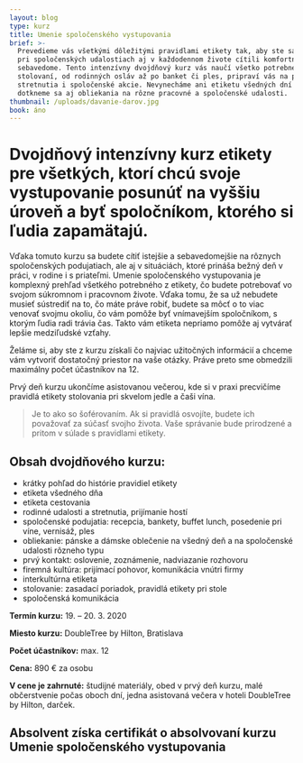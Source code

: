```yaml
---
layout: blog
type: kurz
title: Umenie spoločenského vystupovania
brief: >-
  Prevedieme vás všetkými dôležitými pravidlami etikety tak, aby ste sa v práci,
  pri spoločenských udalostiach aj v každodennom živote cítili komfortne a
  sebavedome. Tento intenzívny dvojdňový kurz vás naučí všetko potrebné o
  stolovaní, od rodinných osláv až po banket či ples, pripraví vás na pracovné
  stretnutia i spoločenské akcie. Nevynecháme ani etiketu všedných dní a
  dotkneme sa aj obliekania na rôzne pracovné a spoločenské udalosti.
thumbnail: /uploads/davanie-darov.jpg
book: áno
---
```

# Dvojdňový intenzívny kurz etikety pre všetkých, ktorí chcú svoje vystupovanie posunúť na vyššiu úroveň a byť spoločníkom, ktorého si ľudia zapamätajú.

Vďaka tomuto kurzu sa budete cítiť istejšie a sebavedomejšie na rôznych spoločenských podujatiach, ale aj v situáciách, ktoré prináša bežný deň v práci, v rodine i s priateľmi. Umenie spoločenského vystupovania je komplexný prehľad všetkého potrebného z etikety, čo budete potrebovať vo svojom súkromnom i pracovnom živote. Vďaka tomu, že sa už nebudete musieť sústrediť na to, čo máte práve robiť, budete sa môcť o to viac venovať svojmu okoliu, čo vám pomôže byť vnímavejším spoločníkom, s ktorým ľudia radi trávia čas. Takto vám etiketa nepriamo pomôže aj vytvárať lepšie medziľudské vzťahy. 

Želáme si, aby ste z kurzu získali čo najviac užitočných informácií a chceme vám vytvoriť dostatočný priestor na vaše otázky. Práve preto sme obmedzili maximálny počet účastníkov na 12.

Prvý deň kurzu ukončíme asistovanou večerou, kde si v praxi precvičíme pravidlá etikety stolovania pri skvelom jedle a čaši vína.

> Je to ako so šoférovaním. Ak si pravidlá osvojíte, budete ich považovať za súčasť svojho života. Vaše správanie bude prirodzené a pritom v súlade s pravidlami etikety.

## Obsah dvojdňového kurzu:

* krátky pohľad do histórie pravidiel etikety
* etiketa všedného dňa
* etiketa cestovania
* rodinné udalosti a stretnutia, prijímanie hostí
* spoločenské podujatia: recepcia, bankety, buffet lunch, posedenie pri víne, vernisáž, ples
* obliekanie: pánske a dámske oblečenie na všedný deň a na spoločenské udalosti rôzneho typu
* prvý kontakt: oslovenie, zoznámenie, nadviazanie rozhovoru
* firemná kultúra: prijímací pohovor, komunikácia vnútri firmy
* interkultúrna etiketa
* stolovanie: zasadací poriadok, pravidlá etikety pri stole
* spoločenská komunikácia

**Termín kurzu:** 19. – 20. 3. 2020

**Miesto kurzu:** DoubleTree by Hilton, Bratislava

**Počet účastníkov:** max. 12

**Cena:** 890 € za osobu

**V cene je zahrnuté:** študijné materiály, obed v prvý deň kurzu, malé občerstvenie počas oboch dní, jedna asistovaná večera v hoteli DoubleTree by Hilton, darček.

## **Absolvent získa certifikát o absolvovaní kurzu Umenie spoločenského vystupovania**
